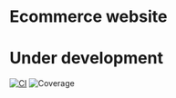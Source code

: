 # Ecommerce website
# Under development

[![CI](https://github.com/nero1933/ecommerce-rest/actions/workflows/main.yml/badge.svg?branch=main)](https://github.com/nero1933/ecommerce-rest/actions/workflows/main.yml)
![Coverage](https://img.shields.io/badge/Coverage-92%25-green.svg)
